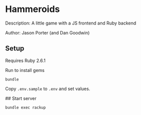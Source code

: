 # Hammeroids

Description:
A little game with a JS frontend and Ruby backend

Author: Jason Porter (and Dan Goodwin)


## Setup
Requires Ruby 2.6.1

Run to install gems
```
bundle
```

Copy `.env.sample` to `.env` and set values.

## Start server

```
bundle exec rackup
```
